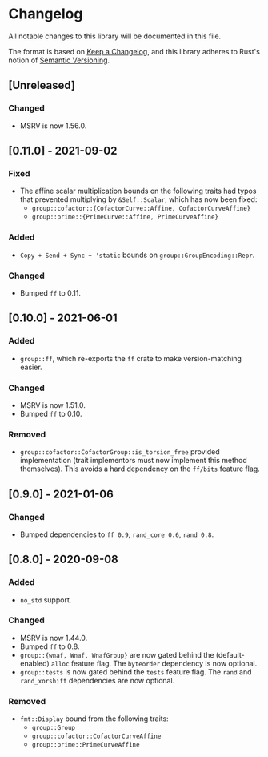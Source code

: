 # Changelog
All notable changes to this library will be documented in this file.

The format is based on [Keep a Changelog](https://keepachangelog.com/en/1.0.0/),
and this library adheres to Rust's notion of
[Semantic Versioning](https://semver.org/spec/v2.0.0.html).

## [Unreleased]

### Changed
- MSRV is now 1.56.0.

## [0.11.0] - 2021-09-02
### Fixed
- The affine scalar multiplication bounds on the following traits had typos that
  prevented multiplying by `&Self::Scalar`, which has now been fixed:
  - `group::cofactor::{CofactorCurve::Affine, CofactorCurveAffine}`
  - `group::prime::{PrimeCurve::Affine, PrimeCurveAffine}`

### Added
- `Copy + Send + Sync + 'static` bounds on `group::GroupEncoding::Repr`.

### Changed
- Bumped `ff` to 0.11.

## [0.10.0] - 2021-06-01
### Added
- `group::ff`, which re-exports the `ff` crate to make version-matching easier.

### Changed
- MSRV is now 1.51.0.
- Bumped `ff` to 0.10.

### Removed
- `group::cofactor::CofactorGroup::is_torsion_free` provided implementation
  (trait implementors must now implement this method themselves). This avoids
  a hard dependency on the `ff/bits` feature flag.

## [0.9.0] - 2021-01-06
### Changed
- Bumped dependencies to `ff 0.9`, `rand_core 0.6`, `rand 0.8`.

## [0.8.0] - 2020-09-08
### Added
- `no_std` support.

### Changed
- MSRV is now 1.44.0.
- Bumped `ff` to 0.8.
- `group::{wnaf, Wnaf, WnafGroup}` are now gated behind the (default-enabled)
  `alloc` feature flag. The `byteorder` dependency is now optional.
- `group::tests` is now gated behind the `tests` feature flag. The `rand` and
  `rand_xorshift` dependencies are now optional.

### Removed
- `fmt::Display` bound from the following traits:
  - `group::Group`
  - `group::cofactor::CofactorCurveAffine`
  - `group::prime::PrimeCurveAffine`

